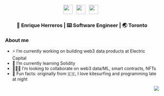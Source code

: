 <body>
<p align='center'> 
  <a href="twitter.com/eherrerosj"><img height="30" src="https://raw.githubusercontent.com/trinwin/trinwin/master/icons/twitter.png?raw=true"></a>&nbsp;&nbsp;
  <a href="https://www.linkedin.com/in/eherrerosj/"><img height="30" src="https://raw.githubusercontent.com/trinwin/trinwin/master/icons/linkedin.png?raw=true"></a>&nbsp;&nbsp;
  <a href="https://medium.com/@eherreros"><img height="30" src="https://raw.githubusercontent.com/trinwin/trinwin/master/icons/medium.png?raw=true"></a>&nbsp;&nbsp;

<div align="center">
<h3> 👀 Enrique Herreros | ⌨️ Software Engineer | 🌏 Toronto </h3> 
</div>

### About me 
- ⚡️ I’m currently working on building web3 data products at Electric Capital 
- 🌱 I’m currently learning Solidity  
- 🏃🏻‍♂️ I’m looking to collaborate on web3 data/ML, smart contracts, NFTs  
- 🤠 Fun facts: originally from 🇪🇸, I love kitesurfing and programming late at night  
</body>


<img style="float: right;" src="https://visitor-badge.laobi.icu/badge?page_id=eherrerosj.visitor-badge">
